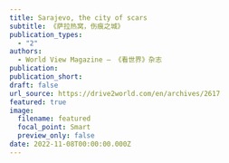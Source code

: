```yaml
---
title: Sarajevo, the city of scars
subtitle: 《萨拉热窝，伤痕之城》
publication_types:
  - "2"
authors:
  - World View Magazine — 《看世界》杂志
publication:
publication_short: 
draft: false
url_source: https://drive2world.com/en/archives/2617
featured: true
image:
  filename: featured
  focal_point: Smart
  preview_only: false
date: 2022-11-08T00:00:00.000Z
---
```

